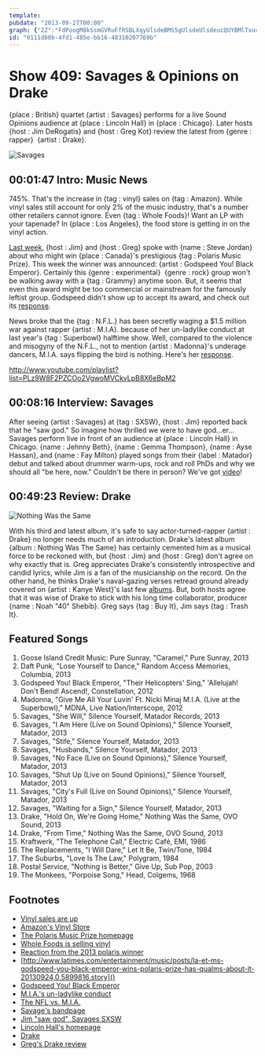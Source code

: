 ```yaml
---
template: 
pubdate: "2013-09-27T00:00"
graph: {"2Z":"FdPoogM8kSsmGVRuFfRSBLXqyUlsdeBMS5gUlsdeUlsdeucQUYBMlTxucQUY","DS":"50kvBnS2m4WWClmnS2m4BCkeZnS2m4BF16EnS2m42X42ynS2m4","2AB":"8BwkebyyLwBQsAMX6cfd97qipBHm1G"}
id: "9111d80b-4fd1-485e-bb16-48310207769b"
---
```






# Show 409: Savages & Opinions on Drake

{place : British} quartet {artist : Savages} performs for a live Sound Opinions audience at {place : Lincoln Hall} in {place : Chicago}. Later hosts {host : Jim DeRogatis} and {host : Greg Kot} review the latest from {genre : rapper}  {artist : Drake}.

![Savages](https://static.soundopinions.org/images/2013/savages.jpg)



## 00:01:47 Intro: Music News

745%. That's the increase in {tag : vinyl} sales on {tag : Amazon}. While vinyl sales still account for only 2% of the music industry, that's a number other retailers cannot ignore. Even {tag : Whole Foods}! Want an LP with your tapenade? In {place : Los Angeles}, the food store is getting in on the vinyl action.

[Last week](/show/408/), {host : Jim} and {host : Greg} spoke with {name : Steve Jordan} about who might win {place : Canada}'s prestigious {tag : Polaris Music Prize}. This week the winner was announced: {artist : Godspeed You! Black Emperor}. Certainly this {genre : experimental}  {genre : rock} group won't be walking away with a {tag : Grammy} anytime soon. But, it seems that even this award might be too commercial or mainstream for the famously leftist group. Godspeed didn't show up to accept its award, and check out its [response](http://cstrecords.com/statement-from-godspeed-you-black-emperor-on-polaris/).

News broke that the {tag : N.F.L.} has been secretly waging a $1.5 million war against rapper {artist : M.I.A}. because of her un-ladylike conduct at last year's {tag : Superbowl} halftime show. Well, compared to the violence and misogyny of the N.F.L., not to mention {artist : Madonna}'s underage dancers, M.I.A. says flipping the bird is nothing. Here's her [response](http://www.youtube.com/watch?v=wyVh0O8DiCs).

http://www.youtube.com/playlist?list=PLz9W8F2PZCOo2VgwoMVCkvLpB8X6eBpM2



## 00:08:16 Interview: Savages

After seeing {artist : Savages} at {tag : SXSW}, {host : Jim} reported back that he "saw god." So imagine how thrilled we were to have god…er…Savages perform live in front of an audience at {place : Lincoln Hall} in Chicago. {name : Jehnny Beth}, {name : Gemma Thompson}, {name : Ayse Hassan}, and {name : Fay Milton} played songs from their {label : Matador} debut and talked about drummer warm-ups, rock and roll PhDs and why we should all "be here, now." Couldn't be there in person? We've got [video](http://www.youtube.com/playlist?list=PLz9W8F2PZCOo2VgwoMVCkvLpB8X6eBpM2)!



## 00:49:23 Review: Drake

![Nothing Was the Same](https://static.soundopinions.org/assets/409/2AB0.jpg)

With his third and latest album, it's safe to say actor-turned-rapper {artist : Drake} no longer needs much of an introduction. Drake's latest album {album : Nothing Was The Same} has certainly cemented him as a musical force to be reckoned with, but {host : Jim} and {host : Greg} don't agree on why exactly that is. Greg appreciates Drake's consistently introspective and candid lyrics, while Jim is a fan of the musicianship on the record. On the other hand, he thinks Drake's naval-gazing verses retread ground already covered on {artist : Kanye West}'s last few [albums](https://soundcloud.com/soundopinions/sound-opinions-reviews-yeezus). But, both hosts agree that it was wise of Drake to stick with his long time collaborator, producer {name : Noah "40" Shebib}. Greg says {tag : Buy It}, Jim says {tag : Trash It}.



## Featured Songs

1. Goose Island Credit Music: Pure Sunray, "Caramel," Pure Sunray, 2013
2. Daft Punk, "Lose Yourself to Dance," Random Access Memories, Columbia, 2013
3. Godspeed You! Black Emperor, "Their Helicopters' Sing," 'Allelujah! Don't Bend! Ascend!, Constellation, 2012
4. Madonna, "Give Me All Your Luvin' Ft. Nicki Minaj M.I.A. (Live at the Superbowl)," MDNA, Live Nation/Interscope, 2012
5. Savages, "She Will," Silence Yourself, Matador Records, 2013
6. Savages, "I Am Here (Live on Sound Opinions)," Silence Yourself, Matador, 2013
7. Savages, "Stife," Silence Yourself, Matador, 2013
8. Savages, "Husbands," Silence Yourself, Matador, 2013
9. Savages, "No Face (Live on Sound Opinions)," Silence Yourself, Matador, 2013
10. Savages, "Shut Up (Live on Sound Opinions)," Silence Yourself, Matador, 2013
11. Savages, "City's Full (Live on Sound Opinions)," Silence Yourself, Matador, 2013
12. Savages, "Waiting for a Sign," Silence Yourself, Matador, 2013
13. Drake, "Hold On, We're Going Home," Nothing Was the Same, OVO Sound, 2013
14. Drake, "From Time," Nothing Was the Same, OVO Sound, 2013
15. Kraftwerk, "The Telephone Call," Electric Café, EMI, 1986
16. The Replacements, "I Will Dare," Let It Be, Twin/Tone, 1984
17. The Suburbs, "Love Is The Law," Polygram, 1984
18. Postal Service, "Nothing is Better," Give Up, Sub Pop, 2003
19. The Monkees, "Porpoise Song," Head, Colgems, 1968



## Footnotes

- [Vinyl sales are up](http://readwrite.com/2013/09/16/amazon-vinyl-record-sales-up-745-since-2008#awesm=~oizjtxbV3R2vEo)
- [Amazon's Vinyl Store](http://www.amazon.com/Vinyl-Records-Albums-LPs-Eps/b?ie=UTF8&node=372989011)
- [The Polaris Music Prize homepage](http://www.polarismusicprize.ca/)
- [Whole Foods is selling vinyl](http://www.billboard.com/biz/articles/news/branding/5695504/from-this-weeks-billboard-why-target-whole-foods-are-making-a)
- [Reaction from the 2013 polaris winner]()
- [http://www.latimes.com/entertainment/music/posts/la-et-ms-godspeed-you-black-emperor-wins-polaris-prize-has-qualms-about-it-20130924,0,5899816.story]()
- [Godspeed You! Black Emperor](http://www.brainwashed.com/godspeed/)
- [M.I.A.'s un-ladylike conduct](http://www.youtube.com/watch?v=GzOEijWdr6o)
- [The NFL vs. M.I.A.](http://www.hollywoodreporter.com/thr-esq/nfl-waging-secret-legal-war-632282)
- [Savage's bandpage](http://www.savagesband.com/)
- [Jim "saw god", Savages SXSW](http://www.wbez.org/blogs/jim-derogatis/2013-03/i-saw-god-andor-savages-106114)
- [Lincoln Hall's homepage](http://www.lincolnhallchicago.com/)
- [Drake](http://www.drakeofficial.com/)
- [Greg's Drake review](http://articles.chicagotribune.com/2011-11-13/entertainment/chi-drake-album-review-take-care-reviewed-20111113_1_aubrey-drake-graham-album-review-hip-hop)